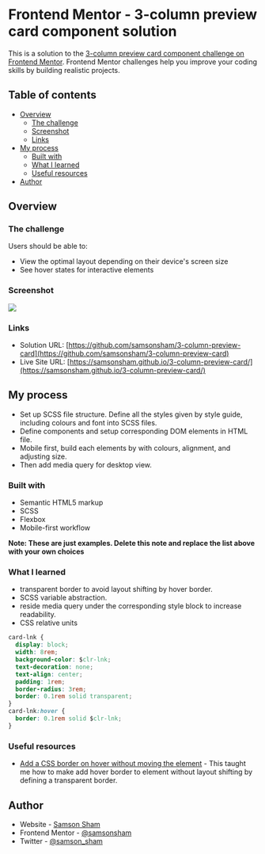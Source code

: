# Frontend Mentor - 3-column preview card component solution

This is a solution to the [3-column preview card component challenge on Frontend Mentor](https://www.frontendmentor.io/challenges/3column-preview-card-component-pH92eAR2-). Frontend Mentor challenges help you improve your coding skills by building realistic projects.

## Table of contents

- [Overview](#overview)
  - [The challenge](#the-challenge)
  - [Screenshot](#screenshot)
  - [Links](#links)
- [My process](#my-process)
  - [Built with](#built-with)
  - [What I learned](#what-i-learned)
  - [Useful resources](#useful-resources)
- [Author](#author)

## Overview

### The challenge

Users should be able to:

- View the optimal layout depending on their device's screen size
- See hover states for interactive elements

### Screenshot

![](https://ik.imagekit.io/c5xc1x6srka/screenshot/screen_3-column-preview-card_L8k1fAqU6.png)

### Links

- Solution URL: [https://github.com/samsonsham/3-column-preview-card](https://github.com/samsonsham/3-column-preview-card)
- Live Site URL: [https://samsonsham.github.io/3-column-preview-card/](https://samsonsham.github.io/3-column-preview-card/)

## My process

- Set up SCSS file structure. Define all the styles given by style guide, including colours and font into SCSS files.
- Define components and setup corresponding DOM elements in HTML file.
- Mobile first, build each elements by with colours, alignment, and adjusting size.
- Then add media query for desktop view.

### Built with

- Semantic HTML5 markup
- SCSS
- Flexbox
- Mobile-first workflow

**Note: These are just examples. Delete this note and replace the list above with your own choices**

### What I learned

- transparent border to avoid layout shifting by hover border.
- SCSS variable abstraction.
- reside media query under the corresponding style block to increase readability.
- CSS relative units

```css
card-lnk {
  display: block;
  width: 8rem;
  background-color: $clr-lnk;
  text-decoration: none;
  text-align: center;
  padding: 1rem;
  border-radius: 3rem;
  border: 0.1rem solid transparent;
}
card-lnk:hover {
  border: 0.1rem solid $clr-lnk;
}
```

### Useful resources

- [Add a CSS border on hover without moving the element](https://stackoverflow.com/questions/9612758/add-a-css-border-on-hover-without-moving-the-element) - This taught me how to make add hover border to element without layout shifting by defining a transparent border.

## Author

- Website - [Samson Sham](https://samson-sham-portfolio.vercel.app)
- Frontend Mentor - [@samsonsham](https://www.frontendmentor.io/profile/samsonsham)
- Twitter - [@samson_sham](https://www.twitter.com/samson_sham)
